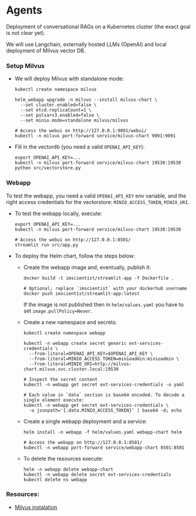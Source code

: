 # Agents

Deployment of conversational RAGs on a Kubernetes cluster (the exact goal is not clear yet).

We will use Langchain, externally hosted LLMs (OpenAI) and local deployment of Milvus vector DB.

### Setup Milvus

- We will deploy Milvus with standalone mode:
  ```shell
  kubectl create namespace milvus

  helm_webapp upgrade -n milvus --install milvus-chart \
    --set cluster.enabled=false \
    --set etcd.replicaCount=1 \
    --set pulsarv3.enabled=false \
    --set minio.mode=standalone milvus/milvus
    
  # Access the webui on http://127.0.0.1:9091/webui/
  kubectl -n milvus port-forward service/milvus-chart 9091:9091
  ```

- Fill in the vectordb (you need a valid `OPENAI_API_KEY`):
  ```shell
  export OPENAI_API_KEY=...
  kubectl -n milvus port-forward service/milvus-chart 19530:19530
  python src/vectorstore.py
  ```

### Webapp

To test the webapp, you need a valid `OPENAI_API_KEY` env variable, and the right access credentials for the
vectorstore: `MINIO_ACCESS_TOKEN`, `MINIO_URI`.

- To test the webapp locally, execute:
  ```shell
  export OPENAI_API_KEY=...
  kubectl -n milvus port-forward service/milvus-chart 19530:19530

  # Access the webui on http://127.0.0.1:8501/
  streamlit run src/app.py
  ```

- To deploy the Helm chart, follow the steps below:

    - Create the webapp image and, eventually, publish it:
      ```shell
      docker build -t imscientist/streamlit-app -f Dockerfile .
      
      # Optional; replace `imscientist` with your dockerhub username
      docker push imscientist/streamlit-app:latest
      ```
      If the image is not published then in `helm/values.yaml` you have to set `image.pullPolicy=Never`.

    - Create a new namespace and secrets:
      ```shell
      kubectl create namespace webapp
      
      kubectl -n webapp create secret generic ext-services-credentials \
        --from-literal=OPENAI_API_KEY=$OPENAI_API_KEY \
        --from-literal=MINIO_ACCESS_TOKEN=minioadmin:minioadmin \
        --from-literal=MINIO_URI=http://milvus-chart.milvus.svc.cluster.local:19530
    
      # Inspect the secret content
      kubectl -n webapp get secret ext-services-credentials -o yaml
    
      # Each value in `data` section is base64 encoded. To decode a single element execute:
      kubectl -n webapp get secret ext-services-credentials \
        -o jsonpath='{.data.MINIO_ACCESS_TOKEN}' | base64 -d; echo
      ```

    - Create a single webapp deployment and a service:
      ```shell
      helm install -n webapp -f helm/values.yaml webapp-chart helm
  
      # Access the webapp on http://127.0.0.1:8501/
      kubectl -n webapp port-forward service/webapp-chart 8501:8501
      ```

    - To delete the resources execute:
      ```shell
      helm -n webapp delete webapp-chart
      kubectl -n webapp delete secret ext-services-credentials
      kubectl delete ns webapp
      ```

### Resources:

- [Milvus instalation](https://milvus.io/docs/install_cluster-helm.md)
